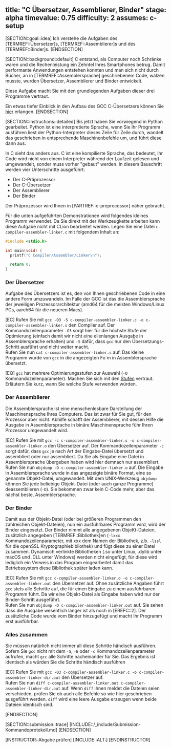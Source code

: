 title: "C Übersetzer, Assemblierer, Binder"
stage: alpha
timevalue: 0.75
difficulty: 2
assumes: c-setup
---
[SECTION::goal::idea]
Ich verstehe die Aufgaben des [TERMREF::Übersetzer]s, [TERMREF::Assemblierer]s
und des [TERMREF::Binder]s.
[ENDSECTION]

[SECTION::background::default]
C entstand, als Computer noch Schränke waren und die Rechenleistung ein Zehntel
Ihres Smartphones betrug.
Damit performante Anwendungen entstehen konnten und man sich nicht durch
Bücher, an in [TERMREF::Assemblersprache] geschriebenem Code, wälzen musste,
wurden Übersetzer, Assemblierer und Binder entwickelt.

Diese Aufgabe macht Sie mit den grundlegenden Aufgaben dieser drei Programme
vertraut.

Ein etwas tiefer Einblick in den Aufbau des GCC C-Übersetzers können Sie
[hier](https://en.wikibooks.org/wiki/GNU_C_Compiler_Internals/GNU_C_Compiler_Architecture)
erlangen.
[ENDSECTION]

[SECTION::instructions::detailed]
Bis jetzt haben Sie vorwiegend in Python gearbeitet.
Python ist eine interpretierte Sprache, wenn Sie ihr Programm ausführen liest
der Python-Interpreter dieses Zeile für Zeile durch, wandelt das geschrieben
in entsprechende Maschinenbefehle um, und führt diese dann aus.

In C sieht das anders aus.
C ist eine kompilierte Sprache, das bedeutet, Ihr Code wird nicht von einem
Interpreter während der Laufzeit gelesen und umgewandelt, sonder muss vorher
"gebaut" werden.
In diesem Bauschritt werden vier Unterschritte ausgeführt:

- Der C-Präprozessor
- Der C-Übersetzer
- Der Assemblierer
- Der Binder

Der Präprozessor wird Ihnen in [PARTREF::c-preprocessor] näher gebracht.

Für die unten aufgeführten Demonstrationen wird folgendes kleines Programm
verwendet.
Da Sie direkt mit der Werkzeugkette arbeiten kann diese Aufgabe nicht mit
CLion bearbeitet werden.
Legen Sie eine Datei `c-compiler-assembler-linker.c` mit folgendem Inhalt an:
```c
#include <stdio.h>

int main(void) {
  printf("C Compiler/Assembler/Linker\n");

  return 0;
}
```

### Der Übersetzer

Aufgabe des Übersetzers ist es, den von Ihnen geschriebenen Code in eine
andere Form umzuwandeln.
Im Falle der GCC ist das die Assemblersprache der jeweiligen
Prozessorarchitektur (amd64 für die meisten Windows/Linux PCs, aarch64 für die
neueren Macs).

[EC] Rufen Sie mit
`gcc -O3 -S c-compiler-assembler-linker.c -o c-compiler-assembler-linker.s`
den Compiler auf.
Der Kommandozeilenparameter `-O3` sorgt hier für die höchste Stufe der
Optimierung (einfach damit wir nicht eine ellenlangen Ausgabe in
Assemblersprache erhalten) und `-S` dafür, dass `gcc` nur den
Übersetzungs-Schritt ausführt und nicht weiter macht.  
Rufen Sie nun `cat c-compiler-assembler-linker.s` auf.
Das kleine Programm wurde von `gcc` in die angezeigten Fo`m in
Assemblersprache übersetzt.

[EQ] `gcc` hat mehrere Optimierungsstufen zur Auswahl (`-O`
Kommandozeilenparameter).
Machen Sie sich mit den [
Stufen](https://gcc.gnu.org/onlinedocs/gcc/Optimize-Options.html) vertraut.
Erläutern Sie kurz, wann Sie welche Stufe verwenden würden.

### Der Assemblierer

Die Assemblersprache ist eine menschenlesbare Darstellung der Maschinensprache
Ihres Computers.
Das ist zwar für Sie gut, für den Prozessor aber nicht.
Abhilfe schafft der Assemblierer, mit dessen Hilfe die Ausgabe in
Assemblersprache in binäre Maschinensprache führ Ihren Prozessor umgewandelt
wird.

[EC] Rufen Sie mit
`gcc -c c-compiler-assembler-linker.s -o c-compiler-assembler-linker.o`
den Übersetzer auf.
Der Kommandozeilenparameter `-c` sorgt dafür, dass `gcc` je nach Art der
Eingabe-Datei übersetzt und assembliert oder nur assembliert.
Da Sie als Eingabe eine Datei in Assemblersprache übergeben haben wird hier
demnach nur assembliert.  
Rufen Sie nun `objdump -D c-compiler-assembler-linker.o` auf.
Die Eingabe in Assemblersprache wurde in das angezeigte binäre Format, eine
so genannte Objekt-Datei, umgewandelt. Mit dem UNIX-Werkzeug `objdump` können
Sie jede beliebige Objekt-Datei (oder auch ganze Programme) deassemblieren
(`-D`).
Sie bekommen zwar kein C-Code mehr, aber das nächst beste, Assemblersprache.

### Der Binder

Damit aus der Objekt-Datei (oder bei größeren Programmen den zahlreichen
Objekt-Dateien), nun ein ausführbares Programm wird, wird der Binder
eingesetzt.
Der Binder nimmt alle angegebenen ObjeKt-Dateien, zusätzlich angegeben
[TERMREF::Bibliothek]en (`-lxxx` Kommandozeilenparameter, mit xxx dem Namen der
Bibliothek, z.b. `-lssl` für die openSSL Kryptographiebibliothek) und fügt
diese zu einer Datei zusammen.
Dynamisch verlinkte Bibliotheken (.so unter Linux, .dylib unter macOS und .DLL
unter Windows) werden nicht eingefügt, für diese wird lediglich ein Verweis in
das Program eingearbeitet damit das Betriebssystem diese Bibliothek später
laden kann.

[EC] Rufen Sie mit
`gcc c-compiler-assembler-linker.o -o c-compiler-assembler-linker.out`
den Übersetzer auf.
Ohne zusätzliche Angaben führt `gcc` stets alle Schritte auf, die für einen
Eingabe zu einem ausführbaren Programm führt.
Da wir eine Objekt-Datei als Eingabe haben wird nur der Binder-Schritt
ausgeführt.  
Rufen Sie nun `objdump -D c-compiler-assembler-linker.out` auf.
Sie sehen dass die Ausgabe wesentlich länger ist als noch in [EREFC::2].
Der zusätzliche Code wurde vom Binder hinzugefügt und macht Ihr Programm erst
  ausführbar.

### Alles zusammen

Sie müssen natürlich nicht immer all diese Schritte händisch ausführen.
Sofern Sie `gcc` nicht mit dem `-S`, `-E` oder `-c` Kommandozeilenparameter
aufrufen, macht `gcc` alle Schritte nacheinander für Sie.
Das Ergebnis ist identisch als würden Sie die Schritte händisch ausführen

[EC] Rufen Sie mit
`gcc -O3 c-compiler-assembler-linker.c -o c-compiler-assembler-linker-dir.out`
den Übersetzer auf.  
Rufen Sie nun
`diff c-compiler-assembler-linker.out c-compiler-assembler-linker-dir.out`
auf.
Wenn `diff` ihnen meldet die Dateien seien verschieden, prüfen Sie
ob auch alle Befehle so wie hier geschrieben ausgeführt werden.
`diff` wird eine leere Ausgabe erzeugen wenn beide Dateien identisch sind.

[ENDSECTION]

[SECTION::submission::trace]
[INCLUDE::/_include/Submission-Kommandoprotokoll.md]
[ENDSECTION]

[INSTRUCTOR::Abgabe prüfen]
[INCLUDE::ALT:]
[ENDINSTRUCTOR]
